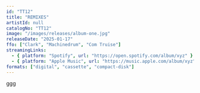 ```yaml
---
id: "TT12"
title: "REMIXES"
artistId: null
catalogNo: "TT12"
image: "/images/releases/album-one.jpg"
releaseDate: "2025-01-17"
ffo: ["Clark", "Machinedrum", "Com Truise"]
streamingLinks:
  - { platform: "Spotify", url: "https://open.spotify.com/album/xyz" }
  - { platform: "Apple Music", url: "https://music.apple.com/album/xyz" }
formats: ["digital", "cassette", "compact-disk"]
---
```


ggg